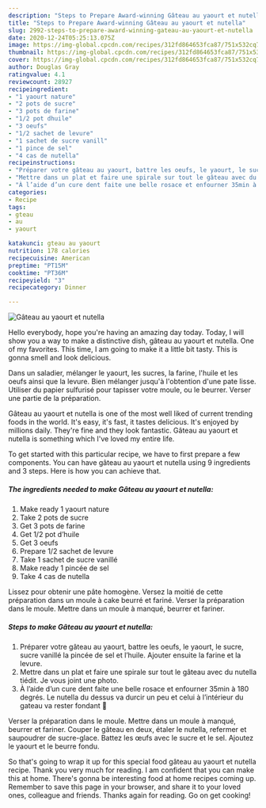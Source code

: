 ```yaml
---
description: "Steps to Prepare Award-winning Gâteau au yaourt et nutella"
title: "Steps to Prepare Award-winning Gâteau au yaourt et nutella"
slug: 2992-steps-to-prepare-award-winning-gateau-au-yaourt-et-nutella
date: 2020-12-24T05:25:13.075Z
image: https://img-global.cpcdn.com/recipes/312fd864653fca87/751x532cq70/gateau-au-yaourt-et-nutella-photo-principale-de-la-recette.jpg
thumbnail: https://img-global.cpcdn.com/recipes/312fd864653fca87/751x532cq70/gateau-au-yaourt-et-nutella-photo-principale-de-la-recette.jpg
cover: https://img-global.cpcdn.com/recipes/312fd864653fca87/751x532cq70/gateau-au-yaourt-et-nutella-photo-principale-de-la-recette.jpg
author: Douglas Gray
ratingvalue: 4.1
reviewcount: 28927
recipeingredient:
- "1 yaourt nature"
- "2 pots de sucre"
- "3 pots de farine"
- "1/2 pot dhuile"
- "3 oeufs"
- "1/2 sachet de levure"
- "1 sachet de sucre vanill"
- "1 pince de sel"
- "4 cas de nutella"
recipeinstructions:
- "Préparer votre gâteau au yaourt, battre les oeufs, le yaourt, le sucre, sucre vanillé la pincée de sel et l’huile. Ajouter ensuite la farine et la levure."
- "Mettre dans un plat et faire une spirale sur tout le gâteau avec du nutella tiédit. Je vous joint une photo."
- "À l’aide d’un cure dent faite une belle rosace et enfourner 35min à 180 degrés. Le nutella du dessus va durcir un peu et celui à l’intérieur du gateau va rester fondant 🤤"
categories:
- Recipe
tags:
- gteau
- au
- yaourt

katakunci: gteau au yaourt 
nutrition: 178 calories
recipecuisine: American
preptime: "PT15M"
cooktime: "PT36M"
recipeyield: "3"
recipecategory: Dinner

---
```



![Gâteau au yaourt et nutella](https://img-global.cpcdn.com/recipes/312fd864653fca87/751x532cq70/gateau-au-yaourt-et-nutella-photo-principale-de-la-recette.jpg)

Hello everybody, hope you're having an amazing day today. Today, I will show you a way to make a distinctive dish, gâteau au yaourt et nutella. One of my favorites. This time, I am going to make it a little bit tasty. This is gonna smell and look delicious.

Dans un saladier, mélanger le yaourt, les sucres, la farine, l&#39;huile et les oeufs ainsi que la levure. Bien mélanger jusqu&#39;à l&#39;obtention d&#39;une pate lisse. Utiliser du papier sulfurisé pour tapisser votre moule, ou le beurrer. Verser une partie de la préparation.

Gâteau au yaourt et nutella is one of the most well liked of current trending foods in the world. It's easy, it's fast, it tastes delicious. It's enjoyed by millions daily. They're fine and they look fantastic. Gâteau au yaourt et nutella is something which I've loved my entire life.


To get started with this particular recipe, we have to first prepare a few components. You can have gâteau au yaourt et nutella using 9 ingredients and 3 steps. Here is how you can achieve that.

<!--inarticleads1-->

##### The ingredients needed to make Gâteau au yaourt et nutella:

1. Make ready 1 yaourt nature
1. Take 2 pots de sucre
1. Get 3 pots de farine
1. Get 1/2 pot d’huile
1. Get 3 oeufs
1. Prepare 1/2 sachet de levure
1. Take 1 sachet de sucre vanillé
1. Make ready 1 pincée de sel
1. Take 4 cas de nutella


Lissez pour obtenir une pâte homogène. Versez la moitié de cette préparation dans un moule à cake beurré et fariné. Verser la préparation dans le moule. Mettre dans un moule à manqué, beurrer et fariner. 

<!--inarticleads2-->

##### Steps to make Gâteau au yaourt et nutella:

1. Préparer votre gâteau au yaourt, battre les oeufs, le yaourt, le sucre, sucre vanillé la pincée de sel et l’huile. Ajouter ensuite la farine et la levure.
1. Mettre dans un plat et faire une spirale sur tout le gâteau avec du nutella tiédit. Je vous joint une photo.
1. À l’aide d’un cure dent faite une belle rosace et enfourner 35min à 180 degrés. Le nutella du dessus va durcir un peu et celui à l’intérieur du gateau va rester fondant 🤤


Verser la préparation dans le moule. Mettre dans un moule à manqué, beurrer et fariner. Couper le gâteau en deux, étaler le nutella, refermer et saupoudrer de sucre-glace. Battez les œufs avec le sucre et le sel. Ajoutez le yaourt et le beurre fondu. 

So that's going to wrap it up for this special food gâteau au yaourt et nutella recipe. Thank you very much for reading. I am confident that you can make this at home. There's gonna be interesting food at home recipes coming up. Remember to save this page in your browser, and share it to your loved ones, colleague and friends. Thanks again for reading. Go on get cooking!
